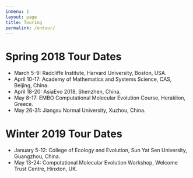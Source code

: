 ```yaml
---
inmenu: 1
layout: page
title: Touring
permalink: /ontour/
---
```

# Spring 2018 Tour Dates
* March 5-9:  Radcliffe Institute, Harvard University, Boston, USA.
* April 10-17: Academy of Mathematics and Systems Science, CAS, Beijing, China.
* April 18-20: AsiaEvo 2018, Shenzhen, China.
* May 8-17: EMBO Computational Molecular Evolution Course, Heraklion, Greece.
* May 26-31: Jiangsu Normal University, Xuzhou, China.

# Winter 2019 Tour Dates
* January 5-12: College of Ecology and Evolution, Sun Yat Sen University, Guangzhou, China.
* May 13-24: Computational Molecular Evolution Workshop, Welcome Trust Centre, Hinxton, UK.
